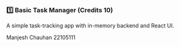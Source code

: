 ### 1️⃣ Basic Task Manager (Credits 10)
A simple task-tracking app with in-memory backend and React UI.

Manjesh Chauhan 
22105111
